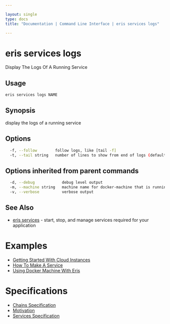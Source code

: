 ```yaml
---

layout: single
type: docs
title: "Documentation | Command Line Interface | eris services logs"

---
```


# eris services logs

Display The Logs Of A Running Service

## Usage

```bash
eris services logs NAME
```

## Synopsis

display the logs of a running service


## Options

```bash
  -f, --follow        follow logs, like [tail -f]
  -t, --tail string   number of lines to show from end of logs (default "150")
```

## Options inherited from parent commands

```bash
  -d, --debug            debug level output
  -m, --machine string   machine name for docker-machine that is running VM (default "eris")
  -v, --verbose          verbose output
```



## See Also

* [eris services](/docs/documentation/cli/0.12.0-rc3/eris_services/) - start, stop, and manage services required for your application




# Examples

* [Getting Started With Cloud Instances](/docs/documentation/cli/0.12.0-rc3/examples/getting_started_with_cloud_instances/)
* [How To Make A Service](/docs/documentation/cli/0.12.0-rc3/examples/how_to_make_a_service/)
* [Using Docker Machine With Eris](/docs/documentation/cli/0.12.0-rc3/examples/using_docker_machine_with_eris/)


# Specifications

* [Chains Specification](/docs/documentation/cli/0.12.0-rc3/specifications/chains_specification/)
* [Motivation](/docs/documentation/cli/0.12.0-rc3/specifications/motivation/)
* [Services Specification](/docs/documentation/cli/0.12.0-rc3/specifications/services_specification/)

